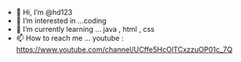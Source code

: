 - 👋 Hi, I’m @hd123
- 👀 I’m interested in ...coding 
- 🌱 I’m currently learning ... java , html , css
- 📫 How to reach me ... youtube : https://www.youtube.com/channel/UCffe5HcOlTCxzzuOP01c_7Q

<!---
:)
--->
